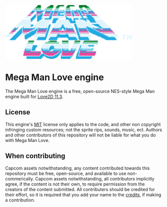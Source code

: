 <img src="https://raw.githubusercontent.com/Yozzaxia1311/MegaManLove/wikires/mml.png" width="404" height="172"/>
<h1>Mega Man Love engine</h1>
The Mega Man Love engine is a free, open-source NES-style Mega Man engine built for <a href="http://love2d.org">Love2D 11.3</a>.

<h2>License</h2>
This engine's <a href="./LICENSE">MIT</a> license only applies to the code, and other non copyright infringing custom resources; not the sprite rips, sounds, music, ect. Authors and other contributors of this repository will not be liable for what you do with Mega Man Love.

<h2>When contributing</h2>
Capcom assets notwithstanding, any content contributed towards this repository must be free, open-source, and available to use non-commerically. Capcom assets notwithstanding, all contributors implicitly agree, if the content is not their own, to require permission from the creators of the content submitted. All contributers should be credited for their effort, so it is required that you add your name to the <a href="./CREDITS.md">credits</a>, if making a contribution.
